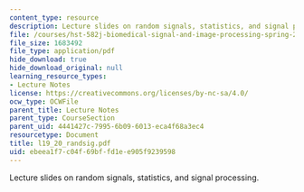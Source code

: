 ```yaml
---
content_type: resource
description: Lecture slides on random signals, statistics, and signal processing.
file: /courses/hst-582j-biomedical-signal-and-image-processing-spring-2007/ebeea1f7c04f69bffd1ee905f9239598_l19_20_randsig.pdf
file_size: 1683492
file_type: application/pdf
hide_download: true
hide_download_original: null
learning_resource_types:
- Lecture Notes
license: https://creativecommons.org/licenses/by-nc-sa/4.0/
ocw_type: OCWFile
parent_title: Lecture Notes
parent_type: CourseSection
parent_uid: 4441427c-7995-6b09-6013-eca4f68a3ec4
resourcetype: Document
title: l19_20_randsig.pdf
uid: ebeea1f7-c04f-69bf-fd1e-e905f9239598
---
```

Lecture slides on random signals, statistics, and signal processing.